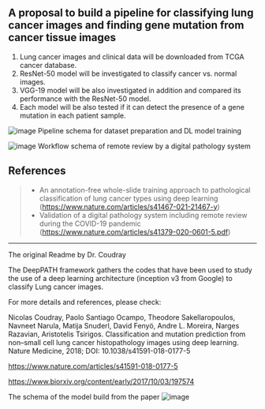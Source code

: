 ## A proposal to build a pipeline for classifying lung cancer images and finding gene mutation from cancer tissue images

1) Lung cancer images and clinical data will be downloaded from TCGA cancer database.
2) ResNet-50 model will be investigated to classify cancer vs. normal images.
3) VGG-19 model will be also investigated in addition and compared its performance with the ResNet-50 model.
4) Each model will be also tested if it can detect the presence of a gene mutation in each patient sample.

![image](https://user-images.githubusercontent.com/64822593/154029950-8e379ddb-0b8c-47f6-b37f-876c40b0ff31.png)
Pipeline schema for dataset preparation and DL model training


![image](https://user-images.githubusercontent.com/64822593/154432720-cf2d8ee6-1f3d-48e1-9aa6-f28276412910.png)
Workflow schema of remote review by a digital pathology system




## References
>* An annotation-free whole-slide training approach to pathological classification of lung cancer types using deep learning (https://www.nature.com/articles/s41467-021-21467-y)
>* Validation of a digital pathology system including remote review during the COVID-19 pandemic (https://www.nature.com/articles/s41379-020-0601-5.pdf)


------------------------------------------
The original Readme by Dr. Coudray

The DeepPATH framework gathers the codes that have been used to study the use of a deep learning architecture (inception v3 from Google) to classify Lung cancer images.

For more details and references, please check:

Nicolas Coudray, Paolo Santiago Ocampo, Theodore Sakellaropoulos, Navneet Narula, Matija Snuderl, David Fenyö, Andre L. Moreira, Narges Razavian, Aristotelis Tsirigos. Classification and mutation prediction from non–small cell lung cancer histopathology images using deep learning. Nature Medicine, 2018; DOI: 10.1038/s41591-018-0177-5

https://www.nature.com/articles/s41591-018-0177-5

https://www.biorxiv.org/content/early/2017/10/03/197574

The schema of the model build from the paper
![image](https://user-images.githubusercontent.com/64822593/154029375-23ba352d-3f16-4933-86f3-f9478c2f4523.png)

